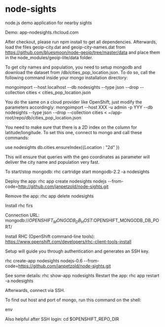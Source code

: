 node-sights
===========

node.js demo application for nearby sights

Demo: app-nodesights.rhcloud.com

After checkout, please run npm install to get all dependencies. Afterwards, load the files geoip-city.dat and geoip-city-names.dat from https://github.com/bluesmoon/node-geoip/tree/master/data and place them in the node_modules/geoip-lite/data folder.

To get city names and population, you need to setup mongodb and download the dataset from /db/cities_pop_location.json. To do so, call the following command inside your mongo installation directory:

mongoimport --host localhost --db nodesights --type json --drop --collection cities < cities_pop_location.json

You do the same on a cloud provider like OpenShift, just modify the parameters accordingly:
mongoimport --host XXX -u admin -p YYY --db nodesights --type json --drop --collection cities < ~/app-root/repo/db/cities_pop_location.json

You need to make sure that there is a 2D index on the column for latitude/longitude. To set this one, connect to mongo and call these commands:

use nodesights
db.cities.ensureIndex({Location : "2d" })

This will ensure that queries with the geo coordinates as parameter will deliver the city name and population very fast.

To start/stop mongodb:
rhc cartridge start mongodb-2.2 -a nodesights

Deploy the app:
rhc app create nodesights nodejs --from-code=http://github.com/janpetzold/node-sights.git

Remove the app:
rhc app delete nodesights







Install rhc firs

Connection URL: mongodb://$OPENSHIFT_MONGODB_DB_HOST:$OPENSHIFT_MONGODB_DB_PORT/


Install RHC (OpenShift command-line tools): https://www.openshift.com/developers/rhc-client-tools-install

Setup will guide you through authentication and generates an SSH key.

rhc create-app nodesights nodejs-0.6 --from-code=https://github.com/janpetzold/node-sights.git

See some details:
rhc show-app nodesights
Restart the app:
rhc app restart -a nodesights

Afterwards, connect via SSH.

To find out host and port of mongo, run this command on the shell:

env





Also helpful after SSH login:
cd $OPENSHIFT_REPO_DIR